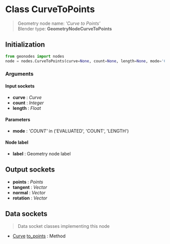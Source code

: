 
# Class CurveToPoints

> Geometry node name: _'Curve to Points'_<br>Blender type:  **GeometryNodeCurveToPoints**

## Initialization


```python
from geonodes import nodes
node = nodes.CurveToPoints(curve=None, count=None, length=None, mode='COUNT', label=None)
```


### Arguments


#### Input sockets



- **curve** : _Curve_
- **count** : _Integer_
- **length** : _Float_



#### Parameters



- **mode** : _'COUNT'_ in ('EVALUATED', 'COUNT', 'LENGTH')



#### Node label



- **label** : Geometry node label



## Output sockets



- **points** : _Points_
- **tangent** : _Vector_
- **normal** : _Vector_
- **rotation** : _Vector_



## Data sockets

> Data socket classes implementing this node


- [Curve](./sockets/Curve.md) [to_points](./sockets/Curve.md#to_points) : Method



